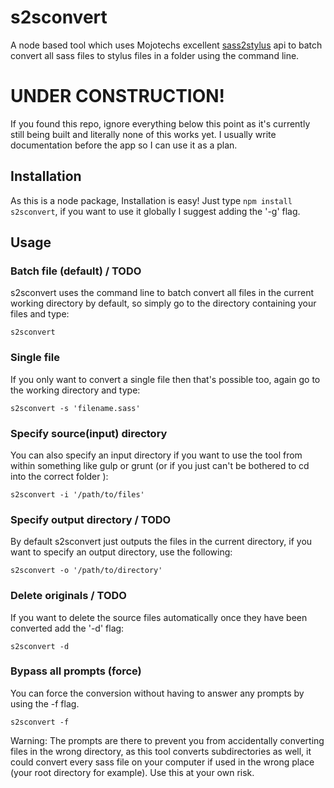 # s2sconvert
A node based tool which uses Mojotechs excellent [sass2stylus](https://github.com/mojotech/sass2stylus) api to batch convert all sass files to stylus files in a folder using the command line.

# UNDER CONSTRUCTION!

If you found this repo, ignore everything below this point as it's currently still being built and literally none of this works yet. I usually write documentation before the app so I can use it as a plan.

## Installation

As this is a node package, Installation is easy! Just type `npm install s2sconvert`, if you want to use it globally I suggest adding the '-g' flag.

## Usage

### Batch file (default) / TODO
s2sconvert uses the command line to batch convert all files in the current working directory by default, so simply go to the directory containing your files and type:

`s2sconvert`

### Single file
If you only want to convert a single file then that's possible too, again go to the working directory and type:

`s2sconvert -s 'filename.sass'`

### Specify source(input) directory
You can also specify an input directory if you want to use the tool from within something like gulp or grunt (or if you just can't be bothered to cd into the correct folder ):

`s2sconvert -i '/path/to/files'`

### Specify output directory / TODO
By default s2sconvert just outputs the files in the current directory, if you want to specify an output directory, use the following:

`s2sconvert -o '/path/to/directory'`

### Delete originals / TODO
If you want to delete the source files automatically once they have been converted add the '-d' flag:

`s2sconvert -d`

### Bypass all prompts (force)

You can force the conversion without having to answer any prompts by using the -f flag.

`s2sconvert -f`

Warning: The prompts are there to prevent you from accidentally converting files in the wrong directory, as this tool converts subdirectories as well, it could convert every sass file on your computer if used in the wrong place (your root directory for example). Use this at your own risk.

